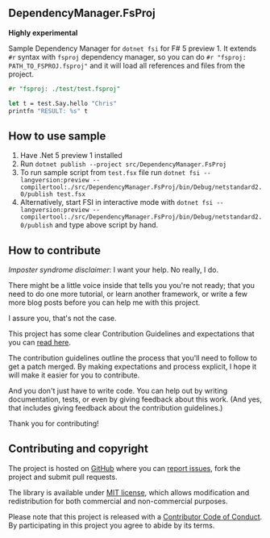 ## DependencyManager.FsProj

**Highly experimental**

Sample Dependency Manager for `dotnet fsi` for F# 5 preview 1. It extends `#r` syntax with `fsproj` dependency manager, so you can do `#r "fsproj: PATH_TO_FSPROJ.fsproj"` and it will load all references and files from the project.

```fsharp
#r "fsproj: ./test/test.fsproj"

let t = test.Say.hello "Chris"
printfn "RESULT: %s" t
```

## How to use sample

1. Have .Net 5 preview 1 installed
2. Run `dotnet publish --project src/DependencyManager.FsProj`
3. To run sample script from `test.fsx` file run `dotnet fsi --langversion:preview --compilertool:./src/DependencyManager.FsProj/bin/Debug/netstandard2.0/publish test.fsx`
4. Alternatively, start FSI in interactive mode with `dotnet fsi --langversion:preview --compilertool:./src/DependencyManager.FsProj/bin/Debug/netstandard2.0/publish` and type above script by hand.

## How to contribute

*Imposter syndrome disclaimer*: I want your help. No really, I do.

There might be a little voice inside that tells you you're not ready; that you need to do one more tutorial, or learn another framework, or write a few more blog posts before you can help me with this project.

I assure you, that's not the case.

This project has some clear Contribution Guidelines and expectations that you can [read here](https://github.com/Krzysztof-Cieslak/DependencyManager.FsProj/blob/master/CONTRIBUTING.md).

The contribution guidelines outline the process that you'll need to follow to get a patch merged. By making expectations and process explicit, I hope it will make it easier for you to contribute.

And you don't just have to write code. You can help out by writing documentation, tests, or even by giving feedback about this work. (And yes, that includes giving feedback about the contribution guidelines.)

Thank you for contributing!


## Contributing and copyright

The project is hosted on [GitHub](https://github.com/Krzysztof-Cieslak/DependencyManager.FsProj) where you can [report issues](https://github.com/Krzysztof-Cieslak/DependencyManager.FsProj/issues), fork
the project and submit pull requests.

The library is available under [MIT license](https://github.com/Krzysztof-Cieslak/DependencyManager.FsProj/blob/master/LICENSE.md), which allows modification and redistribution for both commercial and non-commercial purposes.

Please note that this project is released with a [Contributor Code of Conduct](CODE_OF_CONDUCT.md). By participating in this project you agree to abide by its terms.